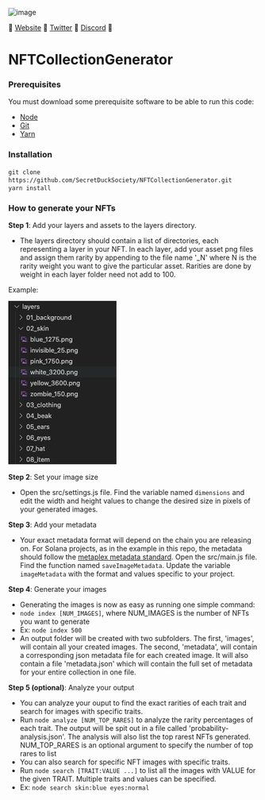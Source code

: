 ![image](https://user-images.githubusercontent.com/92042266/138783963-75192638-e232-42e9-a0a6-6132495d37ef.png)

🦆 [Website](https://secretducksociety.com) 🦆 [Twitter](https://twitter.com/secretducknft) 🦆 [Discord](https://discord.gg/a7nVsdsv5Q) 🦆

# NFTCollectionGenerator

### Prerequisites
You must download some prerequisite software to be able to run this code:
- [Node](https://nodejs.org/en/download/)
- [Git](https://github.com/git-guides/install-git)
- [Yarn](https://classic.yarnpkg.com/lang/en/docs/install/#mac-stable)


### Installation
```
git clone https://github.com/SecretDuckSociety/NFTCollectionGenerator.git
yarn install
```

### How to generate your NFTs

**Step 1**: Add your layers and assets to the layers directory.
- The layers directory should contain a list of directories, each representing a layer in your NFT. In each layer, add your asset png files and assign them rarity by appending to the file name '_N' where N is the rarity weight you want to give the particular asset. Rarities are done by weight in each layer folder need not add to 100.

Example:

![Layers directory example](resources/readme_images/layers_ex.png)

**Step 2**: Set your image size
- Open the src/settings.js file. Find the variable named `dimensions` and edit the width and height values to change the desired size in pixels of your generated images.

**Step 3**: Add your metadata
- Your exact metadata format will depend on the chain you are releasing on. For Solana projects, as in the example in this repo, the metadata should follow the [metaplex metadata standard](https://medium.com/metaplex/metaplex-metadata-standard-45af3d04b541). Open the src/main.js file. Find the function named `saveImageMetadata`. Update the variable `imageMetadata` with the format and values specific to your project.

**Step 4**: Generate your images
- Generating the images is now as easy as running one simple command:
- `node index [NUM_IMAGES]`, where NUM_IMAGES is the number of NFTs you want to generate
- Ex: `node index 500`
- An output folder will be created with two subfolders. The first, 'images', will contain all your created images. The second, 'metadata', will contain a corresponding json metadata file for each created image. It will also contain a file 'metadata.json' which will contain the full set of metadata for your entire collection in one file.

**Step 5 (optional)**: Analyze your output
- You can analyze your ouput to find the exact rarities of each trait and search for images with specific traits.
- Run `node analyze [NUM_TOP_RARES]` to analyze the rarity percentages of each trait. The output will be spit out in a file called 'probability-analysis.json'. The analysis will also list the top rarest NFTs generated. NUM_TOP_RARES is an optional argument to specify the number of top rares to list
- You can also search for specific NFT images with specific traits. 
- Run `node search [TRAIT:VALUE ...]` to list all the images with VALUE for the given TRAIT. Multiple traits and values can be specified.
- Ex: `node search skin:blue eyes:normal`
